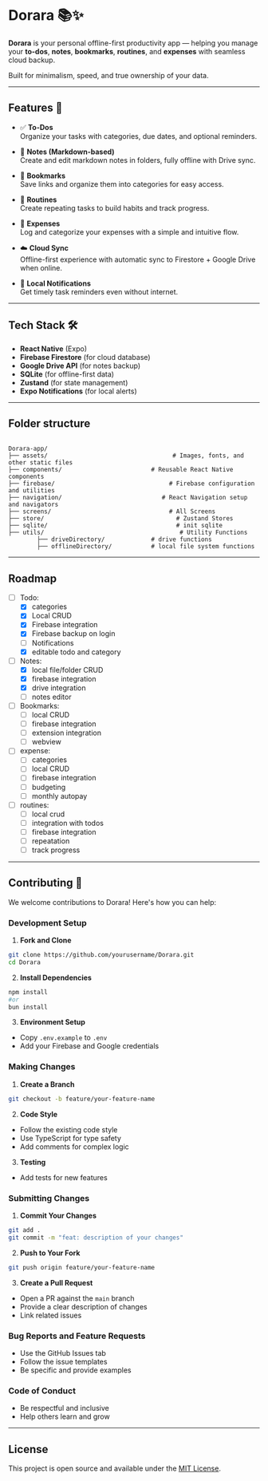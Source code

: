 # Dorara 📚✨

**Dorara** is your personal offline-first productivity app — helping you manage your **to-dos**, **notes**, **bookmarks**, **routines**, and **expenses** with seamless cloud backup.

Built for minimalism, speed, and true ownership of your data.

---

## Features 🚀

- ✅ **To-Dos**  
  Organize your tasks with categories, due dates, and optional reminders.

- 📝 **Notes (Markdown-based)**  
  Create and edit markdown notes in folders, fully offline with Drive sync.

- 🔖 **Bookmarks**  
  Save links and organize them into categories for easy access.

- 🔁 **Routines**  
  Create repeating tasks to build habits and track progress.

- 💸 **Expenses**  
  Log and categorize your expenses with a simple and intuitive flow.

- ☁️ **Cloud Sync**  
  Offline-first experience with automatic sync to Firestore + Google Drive when online.

- 🔔 **Local Notifications**  
  Get timely task reminders even without internet.

---

## Tech Stack 🛠️

- **React Native** (Expo)
- **Firebase Firestore** (for cloud database)
- **Google Drive API** (for notes backup)
- **SQLite** (for offline-first data)
- **Zustand** (for state management)
- **Expo Notifications** (for local alerts)

---

## Folder structure
```

Dorara-app/
├── assets/                                   # Images, fonts, and other static files
├── components/                         # Reusable React Native components       
├── firebase/                                # Firebase configuration and utilities
├── navigation/                            # React Navigation setup and navigators
├── screens/                                 # All Screens
├── store/                                     # Zustand Stores
├── sqlite/                                    # init sqlite 
├── utils/                                      # Utility Functions
        ├── driveDirectory/             # drive functions
        ├── offlineDirectory/           # local file system functions 
```

---

## Roadmap

- [ ] Todo:
    - [x] categories
    - [x] Local CRUD
    - [x] Firebase integration
    - [x] Firebase backup on login
    - [ ] Notifications
    - [x] editable todo and category

- [ ] Notes: 
    - [x] local file/folder CRUD
    - [x] firebase integration
    - [x] drive integration
    - [ ] notes editor
- [ ] Bookmarks:
    - [ ] local CRUD
    - [ ] firebase integration
    - [ ] extension integration
    - [ ] webview
- [ ] expense: 
    - [ ] categories
    - [ ] local CRUD
    - [ ] firebase integration
    - [ ] budgeting
    - [ ] monthly autopay
- [ ] routines: 
    - [ ] local crud
    - [ ] integration with todos
    - [ ] firebase integration
    - [ ] repeatation
    - [ ] track progress

---   

## Contributing 🤝

We welcome contributions to Dorara! Here's how you can help:

### Development Setup

1. **Fork and Clone**
```bash
git clone https://github.com/yourusername/Dorara.git
cd Dorara
```

2. **Install Dependencies**
```bash
npm install
#or
bun install
```

3. **Environment Setup**
- Copy `.env.example` to `.env`
- Add your Firebase and Google credentials

### Making Changes

1. **Create a Branch**
```bash
git checkout -b feature/your-feature-name
```

2. **Code Style**
- Follow the existing code style
- Use TypeScript for type safety
- Add comments for complex logic

3. **Testing**
- Add tests for new features


### Submitting Changes

1. **Commit Your Changes**
```bash
git add .
git commit -m "feat: description of your changes"
```

2. **Push to Your Fork**
```bash
git push origin feature/your-feature-name
```

3. **Create a Pull Request**
- Open a PR against the `main` branch
- Provide a clear description of changes
- Link related issues

### Bug Reports and Feature Requests

- Use the GitHub Issues tab
- Follow the issue templates
- Be specific and provide examples

### Code of Conduct

- Be respectful and inclusive
- Help others learn and grow

---

## License
This project is open source and available under the [MIT License](https://github.com/Dorara-v2/Dorara-app/blob/master/LICENSE).
